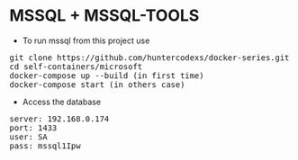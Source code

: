 
# MSSQL + MSSQL-TOOLS

- To run mssql from this project use

<pre>
git clone https://github.com/huntercodexs/docker-series.git .
cd self-containers/microsoft
docker-compose up --build (in first time)
docker-compose start (in others case)
</pre>

- Access the database

<pre>
server: 192.168.0.174
port: 1433
user: SA
pass: mssql1Ipw
</pre>